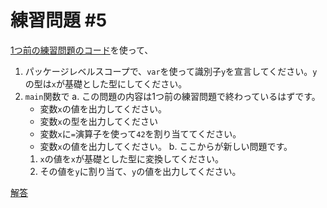 # 練習問題 #5  

[1つ前の練習問題のコード](https://play.golang.org/p/IXcSrHDVu2)を使って、

  1. パッケージレベルスコープで、`var`を使って識別子`y`を宣言してください。`y`の型は`x`が基礎とした型にしてください。
  2. `main`関数で
    a. この問題の内容は1つ前の練習問題で終わっているはずです。
      - 変数`x`の値を出力してください。
      - 変数`x`の型を出力してください
      - 変数`x`に`=`演算子を使って`42`を割り当ててください。
      - 変数`x`の値を出力してください。
    b. ここからが新しい問題です。
      1. `x`の値を`x`が基礎とした型に変換してください。
      2. その値を`y`に割り当て、`y`の値を出力してください。
      
[解答](https://play.golang.org/p/cRMA1HvSeg)  

